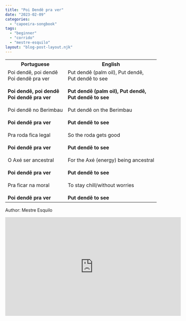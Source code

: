 ```yaml
---
title: "Poi Dendê pra ver"
date: "2023-02-09"
categories: 
  - "capoeira-songbook"
tags: 
  - "beginner"
  - "corrido"
  - "mestre-esquilo"
layout: "blog-post-layout.njk"
---
```


<table class="capoeira-table">
    <tr class="header-row">
        <th>Portuguese</th>
        <th>English</th>
    </tr>
    <tr>
        <td>Poi dendê, poi dendê<br>
Poi dendê pra ver<br>
<br>
<strong>Poi dendê, poi dendê<br>
Poi dendê pra ver</strong><br>
<br>
Poi dendê no Berimbau<br>
<br>
<strong>Poi dendê pra ver</strong><br>
<br>
Pra roda fica legal<br>
<br>
<strong>Poi dendê pra ver</strong><br>
<br>
O Axé ser ancestral<br>
<br>
<strong>Poi dendê pra ver</strong><br>
<br>
Pra ficar na moral<br>
<br>
<strong>Poi dendê pra ver</strong></td>
        <td>Put dendê (palm oil), Put dendê,<br>
Put dendê to see<br>
<br>
<strong>Put dendê (palm oil), Put dendê,<br>
Put dendê to see</strong><br>
<br>
Put dendê on the Berimbau<br>
<br>
<strong>Put dendê to see</strong><br>
<br>
So the roda gets good<br>
<br>
<strong>Put dendê to see</strong><br>
<br>
For the Axé (energy) being ancestral<br>
<br>
<strong>Put dendê to see</strong><br>
<br>
To stay chill/without worries<br>
<br>
<strong>Put dendê to see</strong></td>
    </tr>
</table>

<figcaption>

Author: Mestre Esquilo

</figcaption>

<iframe width="560" height="315" src="https://www.youtube.com/embed/h3BTVDg3JKs" title="YouTube video player" frameborder="0" allow="accelerometer; autoplay; clipboard-write; encrypted-media; gyroscope; picture-in-picture" allowfullscreen></iframe>